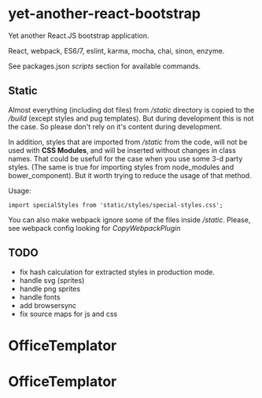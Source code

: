 # yet-another-react-bootstrap
Yet another React.JS bootstrap application.

React, webpack, ES6/7, eslint, karma, mocha, chai, sinon, enzyme.

See packages.json _scripts_ section for available commands.

Static
------
Almost everything (including dot files) from _/static_ directory is copied to the _/build_
(except styles and pug templates). But during development this is
not the case. So please don't rely on it's content during development.

In addition, styles that are imported from _/static_ from the code,
will not be used with __CSS Modules__, and will be inserted without
changes in class names. That could be usefull for the case when
you use some 3-d party styles. (The same is true for importing
styles from node_modules and bower_component).
But it worth trying to reduce the usage of that method.

Usage:

    import specialStyles from 'static/styles/special-styles.css';

You can also make webpack ignore some of the files inside _/static_.
Please, see webpack config looking for _CopyWebpackPlugin_

TODO
----
* fix hash calculation for extracted styles in production mode.
* handle svg (sprites)
* handle png sprites
* handle fonts
* add browsersync
* fix source maps for js and css
# OfficeTemplator
# OfficeTemplator
